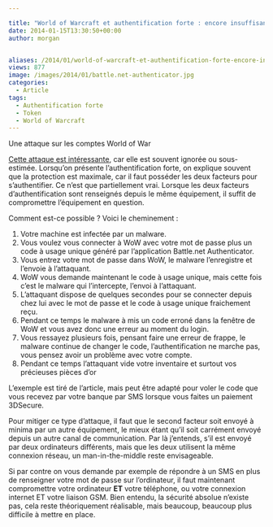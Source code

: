```yaml
---

title: "World of Warcraft et authentification forte : encore insuffisant pour décourager les pirates"
date: 2014-01-15T13:30:50+00:00
author: morgan


aliases: /2014/01/world-of-warcraft-et-authentification-forte-encore-insuffisant-pour-decourager-les-pirates/
views: 877
image: /images/2014/01/battle.net-authenticator.jpg
categories:
  - Article
tags:
  - Authentification forte
  - Token
  - World of Warcraft
---
```

Une attaque sur les comptes World of War

[Cette attaque est intéressante](http://bit.ly/1gF9OHt), car elle est souvent ignorée ou sous-estimée. Lorsqu’on présente l’authentification forte, on explique souvent que la protection est maximale, car il faut posséder les deux facteurs pour s’authentifier. Ce n’est que partiellement vrai. Lorsque les deux facteurs d’authentification sont renseignés depuis le même équipement, il suffit de compromettre l’équipement en question.

Comment est-ce possible ? Voici le cheminement :

  1. Votre machine est infectée par un malware.
  2. Vous voulez vous connecter à WoW avec votre mot de passe plus un code à usage unique généré par l’application Battle.net Authenticator.
  3. Vous entrez votre mot de passe dans WoW, le malware l’enregistre et l’envoie à l’attaquant.
  4. WoW vous demande maintenant le code à usage unique, mais cette fois c’est le malware qui l’intercepte, l’envoi à l’attaquant.
  5. L’attaquant dispose de quelques secondes pour se connecter depuis chez lui avec le mot de passe et le code à usage unique fraichement reçu.
  6. Pendant ce temps le malware à mis un code erroné dans la fenêtre de WoW et vous avez donc une erreur au moment du login.
  7. Vous ressayez plusieurs fois, pensant faire une erreur de frappe, le malware continue de changer le code, l’authentification ne marche pas, vous pensez avoir un problème avec votre compte.
  8. Pendant ce temps l’attaquant vide votre inventaire et surtout vos précieuses pièces d’or</ol>
L’exemple est tiré de l’article, mais peut être adapté pour voler le code que vous recevez par votre banque par SMS lorsque vous faites un paiement 3DSecure.

Pour mitiger ce type d’attaque, il faut que le second facteur soit envoyé à minima par un autre équipement, le mieux étant qu’il soit carrément envoyé depuis un autre canal de communication. Par là j’entends, s’il est envoyé par deux ordinateurs différents, mais que les deux utilisent la même connexion réseau, un man-in-the-middle reste envisageable.

Si par contre on vous demande par exemple de répondre à un SMS en plus de renseigner votre mot de passe sur l’ordinateur, il faut maintenant compromettre votre ordinateur **ET** votre téléphone, ou votre connexion internet ET votre liaison GSM. Bien entendu, la sécurité absolue n’existe pas, cela reste théoriquement réalisable, mais beaucoup, beaucoup plus difficile à mettre en place.
